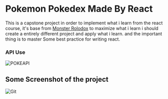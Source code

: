 # Pokemon Pokedex Made By React

This is a capstone project in order to implement what i learn from the react course, it's base from [Monster Rolodox](https://terieyenike.github.io/rolodex/) to maximize what i learn i should create a entirely different project and apply what i learn. and the important thing is to master Some best practice for writing react.


### API Use
![POKEAPI](https://pokeapi.co/static/pokeapi_256.3fa72200.png)

## Some Screenshot of the project
![Git](https://github.com/JoemarDev/React-Pokedex/screenshot.png)
